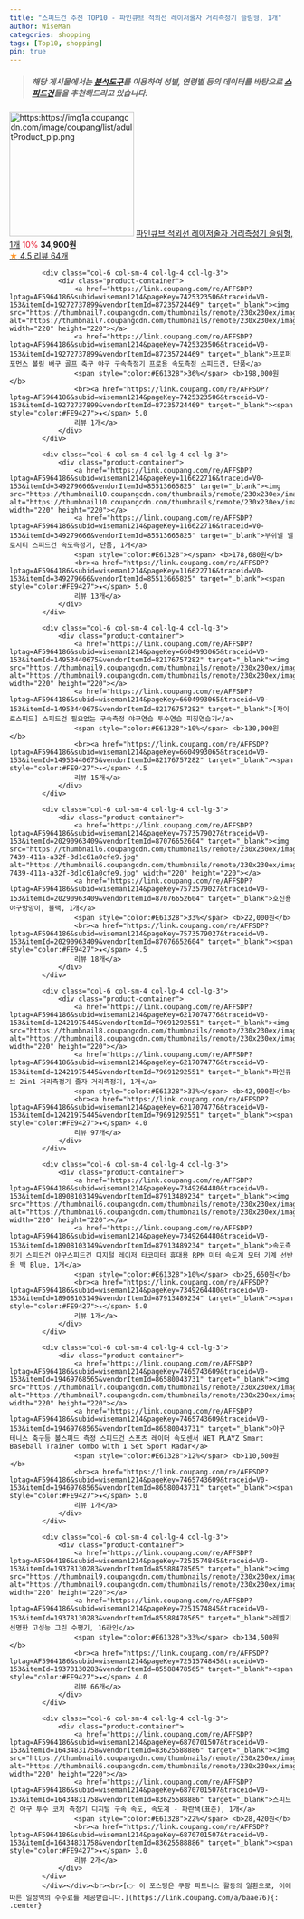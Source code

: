 ```yaml
---
title: "스피드건 추천 TOP10 - 파인큐브 적외선 레이저줄자 거리측정기 슬림형, 1개"
author: WiseMan
categories: shopping
tags: [Top10, shopping]
pin: true
---
```


> ##### 해당 게시물에서는 [**분석도구**](https://itemscout.io/)를 이용하여 **성별**, **연령별** 등의 데이터를 바탕으로 [**스피드건**](https://link.coupang.com/a/baae76)들을 추천해드리고 있습니다.
<div class="container"><div class="row">
            <div class="col-6 col-sm-4 col-lg-4 col-lg-3">
                <div class="product-container">
                    <a href="https://link.coupang.com/re/AFFSDP?lptag=AF5964186&subid=wiseman1214&pageKey=6514400275&traceid=V0-153&itemId=14403344249&vendorItemId=81647408039" target="_blank"><img src="https:https://img1a.coupangcdn.com/image/coupang/list/adultProduct_plp.png" alt="https:https://img1a.coupangcdn.com/image/coupang/list/adultProduct_plp.png" width="220" height="220"></a>
                    <a href="https://link.coupang.com/re/AFFSDP?lptag=AF5964186&subid=wiseman1214&pageKey=6514400275&traceid=V0-153&itemId=14403344249&vendorItemId=81647408039" target="_blank">파인큐브 적외선 레이저줄자 거리측정기 슬림형, 1개</a>
                    <span style="color:#E61328">10%</span> <b>34,900원</b>
                    <br><a href="https://link.coupang.com/re/AFFSDP?lptag=AF5964186&subid=wiseman1214&pageKey=6514400275&traceid=V0-153&itemId=14403344249&vendorItemId=81647408039" target="_blank"><span style="color:#FE9427">★</span> 4.5
                    리뷰 64개</a>
                </div>
            </div>
            
            <div class="col-6 col-sm-4 col-lg-4 col-lg-3">
                <div class="product-container">
                    <a href="https://link.coupang.com/re/AFFSDP?lptag=AF5964186&subid=wiseman1214&pageKey=7425323506&traceid=V0-153&itemId=19272737899&vendorItemId=87235724469" target="_blank"><img src="https://thumbnail7.coupangcdn.com/thumbnails/remote/230x230ex/image/vendor_inventory/5fa9/20e735e556794a467d0b909920061548698822efee11d0b42649673bf132.jpeg" alt="https://thumbnail7.coupangcdn.com/thumbnails/remote/230x230ex/image/vendor_inventory/5fa9/20e735e556794a467d0b909920061548698822efee11d0b42649673bf132.jpeg" width="220" height="220"></a>
                    <a href="https://link.coupang.com/re/AFFSDP?lptag=AF5964186&subid=wiseman1214&pageKey=7425323506&traceid=V0-153&itemId=19272737899&vendorItemId=87235724469" target="_blank">프로퍼포먼스 볼링 배구 골프 축구 야구 구속측정기 프로용 속도측정 스피드건, 단품</a>
                    <span style="color:#E61328">36%</span> <b>198,000원</b>
                    <br><a href="https://link.coupang.com/re/AFFSDP?lptag=AF5964186&subid=wiseman1214&pageKey=7425323506&traceid=V0-153&itemId=19272737899&vendorItemId=87235724469" target="_blank"><span style="color:#FE9427">★</span> 5.0
                    리뷰 1개</a>
                </div>
            </div>
            
            <div class="col-6 col-sm-4 col-lg-4 col-lg-3">
                <div class="product-container">
                    <a href="https://link.coupang.com/re/AFFSDP?lptag=AF5964186&subid=wiseman1214&pageKey=116622716&traceid=V0-153&itemId=349279666&vendorItemId=85513665825" target="_blank"><img src="https://thumbnail10.coupangcdn.com/thumbnails/remote/230x230ex/image/vendor_inventory/334f/a5b0491ec3f7ec88fb96929d84bf1a4b8b15056dfbd66103b6bc2cd09ba6.jpg" alt="https://thumbnail10.coupangcdn.com/thumbnails/remote/230x230ex/image/vendor_inventory/334f/a5b0491ec3f7ec88fb96929d84bf1a4b8b15056dfbd66103b6bc2cd09ba6.jpg" width="220" height="220"></a>
                    <a href="https://link.coupang.com/re/AFFSDP?lptag=AF5964186&subid=wiseman1214&pageKey=116622716&traceid=V0-153&itemId=349279666&vendorItemId=85513665825" target="_blank">부쉬넬 벨로시티 스피드건 속도측정기, 단품, 1개</a>
                    <span style="color:#E61328"></span> <b>178,680원</b>
                    <br><a href="https://link.coupang.com/re/AFFSDP?lptag=AF5964186&subid=wiseman1214&pageKey=116622716&traceid=V0-153&itemId=349279666&vendorItemId=85513665825" target="_blank"><span style="color:#FE9427">★</span> 5.0
                    리뷰 13개</a>
                </div>
            </div>
            
            <div class="col-6 col-sm-4 col-lg-4 col-lg-3">
                <div class="product-container">
                    <a href="https://link.coupang.com/re/AFFSDP?lptag=AF5964186&subid=wiseman1214&pageKey=6604993065&traceid=V0-153&itemId=14953440675&vendorItemId=82176757282" target="_blank"><img src="https://thumbnail9.coupangcdn.com/thumbnails/remote/230x230ex/image/vendor_inventory/c289/8e308f291279e486144bd1d4acdff42a3c553e332defd99ae38df9de987d.jpg" alt="https://thumbnail9.coupangcdn.com/thumbnails/remote/230x230ex/image/vendor_inventory/c289/8e308f291279e486144bd1d4acdff42a3c553e332defd99ae38df9de987d.jpg" width="220" height="220"></a>
                    <a href="https://link.coupang.com/re/AFFSDP?lptag=AF5964186&subid=wiseman1214&pageKey=6604993065&traceid=V0-153&itemId=14953440675&vendorItemId=82176757282" target="_blank">[자이로스피드] 스피드건 필요없는 구속측정 야구연습 투수연습 피칭연습기</a>
                    <span style="color:#E61328">10%</span> <b>130,000원</b>
                    <br><a href="https://link.coupang.com/re/AFFSDP?lptag=AF5964186&subid=wiseman1214&pageKey=6604993065&traceid=V0-153&itemId=14953440675&vendorItemId=82176757282" target="_blank"><span style="color:#FE9427">★</span> 4.5
                    리뷰 15개</a>
                </div>
            </div>
            
            <div class="col-6 col-sm-4 col-lg-4 col-lg-3">
                <div class="product-container">
                    <a href="https://link.coupang.com/re/AFFSDP?lptag=AF5964186&subid=wiseman1214&pageKey=7573579027&traceid=V0-153&itemId=20290963409&vendorItemId=87076652604" target="_blank"><img src="https://thumbnail6.coupangcdn.com/thumbnails/remote/230x230ex/image/retail/images/2023/09/04/16/7/21a25acb-7439-411a-a32f-3d1c61a0cfe9.jpg" alt="https://thumbnail6.coupangcdn.com/thumbnails/remote/230x230ex/image/retail/images/2023/09/04/16/7/21a25acb-7439-411a-a32f-3d1c61a0cfe9.jpg" width="220" height="220"></a>
                    <a href="https://link.coupang.com/re/AFFSDP?lptag=AF5964186&subid=wiseman1214&pageKey=7573579027&traceid=V0-153&itemId=20290963409&vendorItemId=87076652604" target="_blank">호신용 야구방망이, 블랙, 1개</a>
                    <span style="color:#E61328">33%</span> <b>22,000원</b>
                    <br><a href="https://link.coupang.com/re/AFFSDP?lptag=AF5964186&subid=wiseman1214&pageKey=7573579027&traceid=V0-153&itemId=20290963409&vendorItemId=87076652604" target="_blank"><span style="color:#FE9427">★</span> 4.5
                    리뷰 18개</a>
                </div>
            </div>
            
            <div class="col-6 col-sm-4 col-lg-4 col-lg-3">
                <div class="product-container">
                    <a href="https://link.coupang.com/re/AFFSDP?lptag=AF5964186&subid=wiseman1214&pageKey=6217074776&traceid=V0-153&itemId=12421975445&vendorItemId=79691292551" target="_blank"><img src="https://thumbnail8.coupangcdn.com/thumbnails/remote/230x230ex/image/vendor_inventory/8b09/112547b00ad266b9e44b190ceb617aab2bc38aeaeee4b9dddeb28ab9d380.jpg" alt="https://thumbnail8.coupangcdn.com/thumbnails/remote/230x230ex/image/vendor_inventory/8b09/112547b00ad266b9e44b190ceb617aab2bc38aeaeee4b9dddeb28ab9d380.jpg" width="220" height="220"></a>
                    <a href="https://link.coupang.com/re/AFFSDP?lptag=AF5964186&subid=wiseman1214&pageKey=6217074776&traceid=V0-153&itemId=12421975445&vendorItemId=79691292551" target="_blank">파인큐브 2in1 거리측정기 줄자 거리측정기, 1개</a>
                    <span style="color:#E61328">33%</span> <b>42,900원</b>
                    <br><a href="https://link.coupang.com/re/AFFSDP?lptag=AF5964186&subid=wiseman1214&pageKey=6217074776&traceid=V0-153&itemId=12421975445&vendorItemId=79691292551" target="_blank"><span style="color:#FE9427">★</span> 4.0
                    리뷰 97개</a>
                </div>
            </div>
            
            <div class="col-6 col-sm-4 col-lg-4 col-lg-3">
                <div class="product-container">
                    <a href="https://link.coupang.com/re/AFFSDP?lptag=AF5964186&subid=wiseman1214&pageKey=7349264480&traceid=V0-153&itemId=18908103149&vendorItemId=87913489234" target="_blank"><img src="https://thumbnail6.coupangcdn.com/thumbnails/remote/230x230ex/image/vendor_inventory/1586/8b6007e849b30a5628376d4bcc613d6a2d1140b40d75ea24b592f7213511.jpg" alt="https://thumbnail6.coupangcdn.com/thumbnails/remote/230x230ex/image/vendor_inventory/1586/8b6007e849b30a5628376d4bcc613d6a2d1140b40d75ea24b592f7213511.jpg" width="220" height="220"></a>
                    <a href="https://link.coupang.com/re/AFFSDP?lptag=AF5964186&subid=wiseman1214&pageKey=7349264480&traceid=V0-153&itemId=18908103149&vendorItemId=87913489234" target="_blank">속도측정기 스피드건 야구스피드건 디지털 레이저 타코미터 휴대용 RPM 미터 속도계 모터 기계 선반용 백 Blue, 1개</a>
                    <span style="color:#E61328">10%</span> <b>25,650원</b>
                    <br><a href="https://link.coupang.com/re/AFFSDP?lptag=AF5964186&subid=wiseman1214&pageKey=7349264480&traceid=V0-153&itemId=18908103149&vendorItemId=87913489234" target="_blank"><span style="color:#FE9427">★</span> 5.0
                    리뷰 1개</a>
                </div>
            </div>
            
            <div class="col-6 col-sm-4 col-lg-4 col-lg-3">
                <div class="product-container">
                    <a href="https://link.coupang.com/re/AFFSDP?lptag=AF5964186&subid=wiseman1214&pageKey=7465743609&traceid=V0-153&itemId=19469768565&vendorItemId=86580043731" target="_blank"><img src="https://thumbnail7.coupangcdn.com/thumbnails/remote/230x230ex/image/vendor_inventory/a5a3/66a154381b355d6e484198efa9d256468aa57607e46ee621e6654c6cb079.jpg" alt="https://thumbnail7.coupangcdn.com/thumbnails/remote/230x230ex/image/vendor_inventory/a5a3/66a154381b355d6e484198efa9d256468aa57607e46ee621e6654c6cb079.jpg" width="220" height="220"></a>
                    <a href="https://link.coupang.com/re/AFFSDP?lptag=AF5964186&subid=wiseman1214&pageKey=7465743609&traceid=V0-153&itemId=19469768565&vendorItemId=86580043731" target="_blank">야구 테니스 축구등 볼스피드 측정 스피드건 스포츠 레이더 속도센서 NET PLAYZ Smart Baseball Trainer Combo with 1 Set Sport Radar</a>
                    <span style="color:#E61328">12%</span> <b>110,600원</b>
                    <br><a href="https://link.coupang.com/re/AFFSDP?lptag=AF5964186&subid=wiseman1214&pageKey=7465743609&traceid=V0-153&itemId=19469768565&vendorItemId=86580043731" target="_blank"><span style="color:#FE9427">★</span> 5.0
                    리뷰 1개</a>
                </div>
            </div>
            
            <div class="col-6 col-sm-4 col-lg-4 col-lg-3">
                <div class="product-container">
                    <a href="https://link.coupang.com/re/AFFSDP?lptag=AF5964186&subid=wiseman1214&pageKey=7251574845&traceid=V0-153&itemId=19378130283&vendorItemId=85588478565" target="_blank"><img src="https://thumbnail9.coupangcdn.com/thumbnails/remote/230x230ex/image/vendor_inventory/f565/7d7b336fc8a61c43230a64719ce5730d17b890cd2091e41db8986cc2fa84.jpg" alt="https://thumbnail9.coupangcdn.com/thumbnails/remote/230x230ex/image/vendor_inventory/f565/7d7b336fc8a61c43230a64719ce5730d17b890cd2091e41db8986cc2fa84.jpg" width="220" height="220"></a>
                    <a href="https://link.coupang.com/re/AFFSDP?lptag=AF5964186&subid=wiseman1214&pageKey=7251574845&traceid=V0-153&itemId=19378130283&vendorItemId=85588478565" target="_blank">레벨기 선명한 고성능 그린 수평기, 16라인</a>
                    <span style="color:#E61328">33%</span> <b>134,500원</b>
                    <br><a href="https://link.coupang.com/re/AFFSDP?lptag=AF5964186&subid=wiseman1214&pageKey=7251574845&traceid=V0-153&itemId=19378130283&vendorItemId=85588478565" target="_blank"><span style="color:#FE9427">★</span> 4.0
                    리뷰 66개</a>
                </div>
            </div>
            
            <div class="col-6 col-sm-4 col-lg-4 col-lg-3">
                <div class="product-container">
                    <a href="https://link.coupang.com/re/AFFSDP?lptag=AF5964186&subid=wiseman1214&pageKey=6870701507&traceid=V0-153&itemId=16434831758&vendorItemId=83625588886" target="_blank"><img src="https://thumbnail6.coupangcdn.com/thumbnails/remote/230x230ex/image/vendor_inventory/702d/0118ecf40e5589e9cb6e2600ef3077429c9903aedc2247cd4fe82e9b9557.png" alt="https://thumbnail6.coupangcdn.com/thumbnails/remote/230x230ex/image/vendor_inventory/702d/0118ecf40e5589e9cb6e2600ef3077429c9903aedc2247cd4fe82e9b9557.png" width="220" height="220"></a>
                    <a href="https://link.coupang.com/re/AFFSDP?lptag=AF5964186&subid=wiseman1214&pageKey=6870701507&traceid=V0-153&itemId=16434831758&vendorItemId=83625588886" target="_blank">스피드건 야구 투수 코치 측정기 디지털 구속 속도, 속도계 - 파란색(표준), 1개</a>
                    <span style="color:#E61328">22%</span> <b>28,420원</b>
                    <br><a href="https://link.coupang.com/re/AFFSDP?lptag=AF5964186&subid=wiseman1214&pageKey=6870701507&traceid=V0-153&itemId=16434831758&vendorItemId=83625588886" target="_blank"><span style="color:#FE9427">★</span> 3.0
                    리뷰 2개</a>
                </div>
            </div>
            </div></div><br><br>[👉 이 포스팅은 쿠팡 파트너스 활동의 일환으로, 이에 따른 일정액의 수수료를 제공받습니다.](https://link.coupang.com/a/baae76){: .center}
